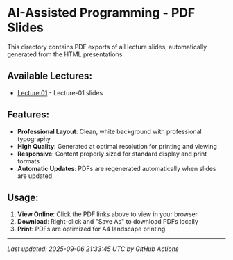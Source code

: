# AI-Assisted Programming - PDF Slides

This directory contains PDF exports of all lecture slides, automatically generated from the HTML presentations.

## Available Lectures:

- [Lecture 01](./lecture-01.pdf) - Lecture-01 slides

## Features:

- **Professional Layout**: Clean, white background with professional typography
- **High Quality**: Generated at optimal resolution for printing and viewing
- **Responsive**: Content properly sized for standard display and print formats
- **Automatic Updates**: PDFs are regenerated automatically when slides are updated

## Usage:

1. **View Online**: Click the PDF links above to view in your browser
2. **Download**: Right-click and "Save As" to download PDFs locally
3. **Print**: PDFs are optimized for A4 landscape printing

---

*Last updated: 2025-09-06 21:33:45 UTC by GitHub Actions*

